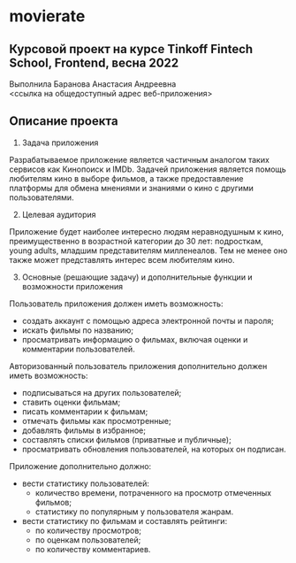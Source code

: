 # movierate

## Курсовой проект на курсе Tinkoff Fintech School, Frontend, весна 2022
Выполнила Баранова Анастасия Андреевна  
<ссылка на общедоступный адрес веб-приложения>

## Описание проекта

1. Задача приложения

Разрабатываемое приложение является частичным аналогом таких сервисов как Кинопоиск и IMDb. Задачей приложения является помощь любителям кино в выборе фильмов, а также предоставление платформы для обмена мнениями и знаниями о кино с другими пользователями.

2. Целевая аудитория 

Приложение будет наиболее интересно людям неравнодушным к кино, преимущественно в возрастной категории до 30 лет: подросткам, young adults, младшим представителям милленеалов. Тем не менее оно также может представлять интерес всем любителям кино.

3. Основные (решающие задачу) и дополнительные функции и возможности приложения

Пользователь приложения должен иметь возможность:
- создать аккаунт с помощью адреса электронной почты и пароля;
- искать фильмы по названию;
- просматривать информацию о фильмах, включая оценки и комментарии пользователей.

Авторизованный пользователь приложения дополнительно должен иметь возможность:
- подписываться на других пользователей;
- ставить оценки фильмам;
- писать комментарии к фильмам;
- отмечать фильмы как просмотренные;
- добавлять фильмы в избранное;
- составлять списки фильмов (приватные и публичные);
- просматривать обновления пользователей, на которых он подписан.

Приложение дополнительно должно:
- вести статистику пользователей:
    - количество времени, потраченного на просмотр отмеченных фильмов;
    - статистику по популярным у пользователя жанрам.
- вести статистику по фильмам и составлять рейтинги:
    - по количеству просмотров;
    - по оценкам пользователей;
    - по количеству комментариев.
